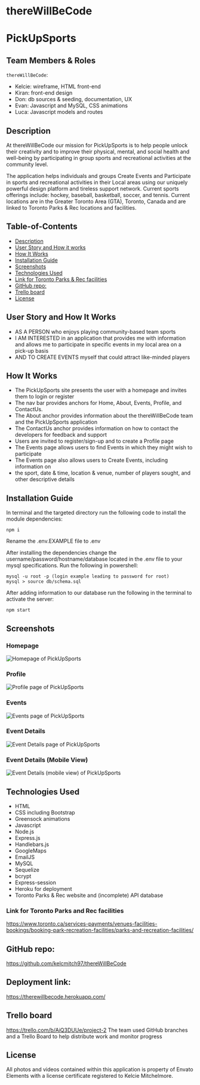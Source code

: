# thereWillBeCode

# PickUpSports

 ## Team Members & Roles
 `thereWillBeCode`:
 - Kelcie: wireframe, HTML front-end
 - Kiran: front-end design
 - Don: db sources & seeding, documentation, UX
 - Evan: Javascript and MySQL, CSS animations
 - Luca: Javascript models and routes
 
 ## Description
 At thereWillBeCode our mission for PickUpSports is to help people unlock their creativity and to improve their physical, mental, and social health and well-being by participating in group sports and recreational activities at the community level.

 The application helps individuals and groups Create Events and Participate in sports and recreational activities in their Local areas using our uniquely powerful design platform and tireless support network. Current sports offerings include: hockey, baseball, basketball, soccer, and tennis. Current locations are in the Greater Toronto Area (GTA), Toronto, Canada and are linked to Toronto Parks & Rec locations and facilities.

 ## Table-of-Contents 
* [Description](#description) 
* [User Story and How it works](#user-story-and-how-it-works) 
* [How It Works](#how-it-works) 
* [Installation Guide](#installation-guide) 
* [Screenshots](#screenshots) 
* [Technologies Used](#technologies-used) 
* [Link for Toronto Parks & Rec facilities](#link-for-toronto-parks-and-rec-facilities) 
* [GitHub repo:](#github-repo) 
* [Trello board](#trello-board)
* [License](#license)

 ## User Story and How It Works
 - AS A PERSON who enjoys playing community-based team sports
 - I AM INTERESTED in an application that provides me with information and 
    allows me to participate in specific events in my local area on a pick-up basis
 - AND TO CREATE EVENTS myself that could attract like-minded players

## How It Works
- The PickUpSports site presents the user with a homepage and invites them to login or register
- The nav bar provides anchors for Home, About, Events, Profile, and ContactUs.
- The About anchor provides information about the thereWillBeCode team and the PickUpSports application
- The ContactUs anchor provides information on how to contact the developers for feedback and support
- Users are invited to register/sign-up and to create a Profile page
- The Events page allows users to find Events in which they might wish to participate
- The Events page also allows users to Create Events, including information on
- the sport, date & time, location & venue, number of players sought, and other descriptive details

## Installation Guide

In terminal and the targeted directory run the following code to install the module dependencies:
```shell
npm i
```

Rename the .env.EXAMPLE file to .env

After installing the dependencies change the username/password/hostname/database located in the .env file to your mysql specifications. Run the following in powershell:
```shell
mysql -u root -p (login example leading to password for root)
mysql > source db/schema.sql
```

After adding information to our database run the following in the terminal to activate the server:

```shell
npm start
```

 ## Screenshots

### Homepage

![Homepage of PickUpSports](/public/assets/images/homepage.png)

### Profile

![Profile page of PickUpSports](/public/assets/images/profile.png)

### Events

![Events page of PickUpSports](/public/assets/images/events.png)

### Event Details

![Event Details page of PickUpSports](/public/assets/images/eventdetails.png)

### Event Details (Mobile View)

![Event Details (mobile view) of PickUpSports](/public/assets/images/mobileevents.png)



 ## Technologies Used
 - HTML
 - CSS including Bootstrap
 - Greensock animations
 - Javascript
 - Node.js
 - Express.js
 - Handlebars.js
 - GoogleMaps
 - EmailJS
 - MySQL
 - Sequelize
 - bcrypt
 - Express-session
 - Heroku for deployment
 - Toronto Parks & Rec website and (incomplete) API database

### Link for Toronto Parks and Rec facilities
https://www.toronto.ca/services-payments/venues-facilities-bookings/booking-park-recreation-facilities/parks-and-recreation-facilities/


## GitHub repo:
https://github.com/kelcmitch97/thereWillBeCode

## Deployment link:

https://therewillbecode.herokuapp.com/

## Trello board
https://trello.com/b/AiQ3DUUe/project-2
The team used GitHub branches and a Trello Board to help distribute work and monitor progress

## License

All photos and videos contained within this application is property of Envato Elements with a license certificate registered to Kelcie Mitchelmore.